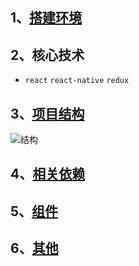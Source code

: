 ## 1、[搭建环境](doc/环境搭建.md)

## 2、核心技术
- `react` `react-native`  `redux`


## 3、[项目结构](doc/项目结构.md)
![结构](https://picabstract-preview-ftn.weiyun.com/ftn_pic_abs_v3/446a3f70dc551225d016bff39d35ffc4ee65748e2f70065271ada8c0280c7518b7f4d79bb019cbf25c08c30036af8edf?pictype=scale&from=30113&version=3.3.3.3&uin=759625328&fname=M%5B%7B75M8B%7B4BJQ2~1J%24M%25%7B8L.png&size=750)

## 4、[相关依赖](doc/相关依赖.md)

## 5、[组件](doc/组件api.md)

## 6、[其他](doc/其他.md)